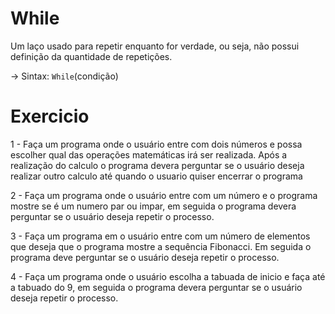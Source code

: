 # While

Um laço usado para repetir enquanto for verdade, ou seja, não possui definição da quantidade de repetições.

-> Sintax: `While`(condição)

# Exercicio

1 - Faça um programa onde o usuário entre com dois números e possa escolher qual das operações matemáticas 
irá ser realizada. Após a realização do calculo o programa devera perguntar se o usuário deseja realizar outro 
calculo até quando o usuario quiser encerrar o programa

2 - Faça um programa onde o usuário entre com um número e o programa mostre se é um numero par ou impar, em 
seguida o programa devera perguntar se o usuário deseja repetir o processo.

3 - Faça um programa em o usuário entre com um número de elementos que deseja que o programa mostre a sequência
Fibonacci. Em seguida o programa deve perguntar se o usuário deseja repetir o processo.

4 - Faça um programa onde o usuário escolha a tabuada de inicio e faça até a tabuado do 9, em seguida o programa
devera perguntar se o usuário deseja repetir o processo.